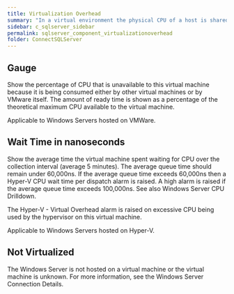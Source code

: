 ```yaml
---
title: ﻿Virtualization Overhead
summary: "In a virtual environment the physical CPU of a host is shared by virtual machines and the hypervisor. Multiple processes may want to use the physical CPU of the host at the same time. The virtual machines may have to wait to be scheduled on a CPU."
sidebar: c_sqlserver_sidebar
permalink: sqlserver_component_virtualizationoverhead
folder: ConnectSQLServer
---
```




## Gauge

Show the percentage of CPU that is unavailable to this virtual machine because it is being consumed either by other virtual machines or by VMware itself. The amount of ready time is shown as a percentage of the theoretical maximum CPU available to the virtual machine.

Applicable to Windows Servers hosted on VMWare.

## Wait Time in nanoseconds

Show the average time the virtual machine spent waiting for CPU over the collection interval (average 5 minutes). The average queue time should remain under 60,000ns. If the average queue time exceeds 60,000ns then a Hyper-V CPU wait time per dispatch alarm is raised. A high alarm is raised if the average queue time exceeds 100,000ns. See also Windows Server CPU Drilldown.

The Hyper-V - Virtual Overhead alarm is raised on excessive CPU being used by the hypervisor on this virtual machine.

Applicable to Windows Servers hosted on Hyper-V.

## Not Virtualized

The Windows Server is not hosted on a virtual machine or the virtual machine is unknown. For more information, see the Windows Server Connection Details.
